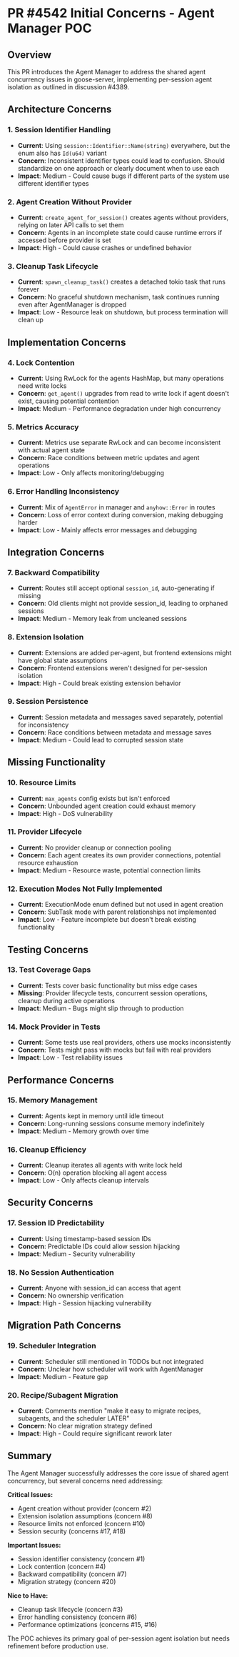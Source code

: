 # PR #4542 Initial Concerns - Agent Manager POC

## Overview
This PR introduces the Agent Manager to address the shared agent concurrency issues in goose-server, implementing per-session agent isolation as outlined in discussion #4389.

## Architecture Concerns

### 1. Session Identifier Handling
- **Current**: Using `session::Identifier::Name(string)` everywhere, but the enum also has `Id(u64)` variant
- **Concern**: Inconsistent identifier types could lead to confusion. Should standardize on one approach or clearly document when to use each
- **Impact**: Medium - Could cause bugs if different parts of the system use different identifier types

### 2. Agent Creation Without Provider
- **Current**: `create_agent_for_session()` creates agents without providers, relying on later API calls to set them
- **Concern**: Agents in an incomplete state could cause runtime errors if accessed before provider is set
- **Impact**: High - Could cause crashes or undefined behavior

### 3. Cleanup Task Lifecycle
- **Current**: `spawn_cleanup_task()` creates a detached tokio task that runs forever
- **Concern**: No graceful shutdown mechanism, task continues running even after AgentManager is dropped
- **Impact**: Low - Resource leak on shutdown, but process termination will clean up

## Implementation Concerns

### 4. Lock Contention
- **Current**: Using RwLock for the agents HashMap, but many operations need write locks
- **Concern**: `get_agent()` upgrades from read to write lock if agent doesn't exist, causing potential contention
- **Impact**: Medium - Performance degradation under high concurrency

### 5. Metrics Accuracy
- **Current**: Metrics use separate RwLock and can become inconsistent with actual agent state
- **Concern**: Race conditions between metric updates and agent operations
- **Impact**: Low - Only affects monitoring/debugging

### 6. Error Handling Inconsistency
- **Current**: Mix of `AgentError` in manager and `anyhow::Error` in routes
- **Concern**: Loss of error context during conversion, making debugging harder
- **Impact**: Low - Mainly affects error messages and debugging

## Integration Concerns

### 7. Backward Compatibility
- **Current**: Routes still accept optional `session_id`, auto-generating if missing
- **Concern**: Old clients might not provide session_id, leading to orphaned sessions
- **Impact**: Medium - Memory leak from uncleaned sessions

### 8. Extension Isolation
- **Current**: Extensions are added per-agent, but frontend extensions might have global state assumptions
- **Concern**: Frontend extensions weren't designed for per-session isolation
- **Impact**: High - Could break existing extension behavior

### 9. Session Persistence
- **Current**: Session metadata and messages saved separately, potential for inconsistency
- **Concern**: Race conditions between metadata and message saves
- **Impact**: Medium - Could lead to corrupted session state

## Missing Functionality

### 10. Resource Limits
- **Current**: `max_agents` config exists but isn't enforced
- **Concern**: Unbounded agent creation could exhaust memory
- **Impact**: High - DoS vulnerability

### 11. Provider Lifecycle
- **Current**: No provider cleanup or connection pooling
- **Concern**: Each agent creates its own provider connections, potential resource exhaustion
- **Impact**: Medium - Resource waste, potential connection limits

### 12. Execution Modes Not Fully Implemented
- **Current**: ExecutionMode enum defined but not used in agent creation
- **Concern**: SubTask mode with parent relationships not implemented
- **Impact**: Low - Feature incomplete but doesn't break existing functionality

## Testing Concerns

### 13. Test Coverage Gaps
- **Current**: Tests cover basic functionality but miss edge cases
- **Missing**: Provider lifecycle tests, concurrent session operations, cleanup during active operations
- **Impact**: Medium - Bugs might slip through to production

### 14. Mock Provider in Tests
- **Current**: Some tests use real providers, others use mocks inconsistently
- **Concern**: Tests might pass with mocks but fail with real providers
- **Impact**: Low - Test reliability issues

## Performance Concerns

### 15. Memory Management
- **Current**: Agents kept in memory until idle timeout
- **Concern**: Long-running sessions consume memory indefinitely
- **Impact**: Medium - Memory growth over time

### 16. Cleanup Efficiency
- **Current**: Cleanup iterates all agents with write lock held
- **Concern**: O(n) operation blocking all agent access
- **Impact**: Low - Only affects cleanup intervals

## Security Concerns

### 17. Session ID Predictability
- **Current**: Using timestamp-based session IDs
- **Concern**: Predictable IDs could allow session hijacking
- **Impact**: Medium - Security vulnerability

### 18. No Session Authentication
- **Current**: Anyone with session_id can access that agent
- **Concern**: No ownership verification
- **Impact**: High - Session hijacking vulnerability

## Migration Path Concerns

### 19. Scheduler Integration
- **Current**: Scheduler still mentioned in TODOs but not integrated
- **Concern**: Unclear how scheduler will work with AgentManager
- **Impact**: Medium - Feature gap

### 20. Recipe/Subagent Migration
- **Current**: Comments mention "make it easy to migrate recipes, subagents, and the scheduler LATER"
- **Concern**: No clear migration strategy defined
- **Impact**: High - Could require significant rework later

## Summary

The Agent Manager successfully addresses the core issue of shared agent concurrency, but several concerns need addressing:

**Critical Issues:**
- Agent creation without provider (concern #2)
- Extension isolation assumptions (concern #8)
- Resource limits not enforced (concern #10)
- Session security (concerns #17, #18)

**Important Issues:**
- Session identifier consistency (concern #1)
- Lock contention (concern #4)
- Backward compatibility (concern #7)
- Migration strategy (concern #20)

**Nice to Have:**
- Cleanup task lifecycle (concern #3)
- Error handling consistency (concern #6)
- Performance optimizations (concerns #15, #16)

The POC achieves its primary goal of per-session agent isolation but needs refinement before production use.
